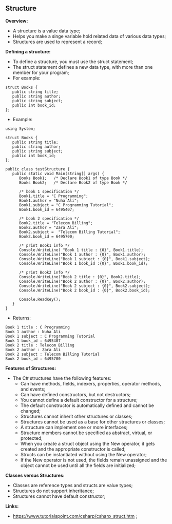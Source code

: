 ## Structure

**Overview:**

- A structure is a value data type;
- Helps you make a singe variable hold related data of various data types;
- Structures are used to represent a record;

**Defining a structure:**

- To define a structure, you must use the struct statement;
- The struct statement defines a new data type, with more than one member for your program;
- For example:

```
struct Books {
   public string title;
   public string author;
   public string subject;
   public int book_id;
};
```

- Example:

```
using System;

struct Books {
   public string title;
   public string author;
   public string subject;
   public int book_id;
};

public class testStructure {
   public static void Main(string[] args) {
      Books Book1;   /* Declare Book1 of type Book */
      Books Book2;   /* Declare Book2 of type Book */

      /* book 1 specification */
      Book1.title = "C Programming";
      Book1.author = "Nuha Ali";
      Book1.subject = "C Programming Tutorial";
      Book1.book_id = 6495407;

      /* book 2 specification */
      Book2.title = "Telecom Billing";
      Book2.author = "Zara Ali";
      Book2.subject =  "Telecom Billing Tutorial";
      Book2.book_id = 6495700;

      /* print Book1 info */
      Console.WriteLine( "Book 1 title : {0}", Book1.title);
      Console.WriteLine("Book 1 author : {0}", Book1.author);
      Console.WriteLine("Book 1 subject : {0}", Book1.subject);
      Console.WriteLine("Book 1 book_id :{0}", Book1.book_id);

      /* print Book2 info */
      Console.WriteLine("Book 2 title : {0}", Book2.title);
      Console.WriteLine("Book 2 author : {0}", Book2.author);
      Console.WriteLine("Book 2 subject : {0}", Book2.subject);
      Console.WriteLine("Book 2 book_id : {0}", Book2.book_id);

      Console.ReadKey();
   }
}
```

- Returns:

```
Book 1 title : C Programming
Book 1 author : Nuha Ali
Book 1 subject : C Programming Tutorial
Book 1 book_id : 6495407
Book 2 title : Telecom Billing
Book 2 author : Zara Ali
Book 2 subject : Telecom Billing Tutorial
Book 2 book_id : 6495700
```

**Features of Structures:**

- The C# structures have the following features:
  - Can have methods, fields, indexers, properties, operator methods, and events;
  - Can have defined constructors, but not destructors;
  - You cannot define a default constructor for a structure;
  - The default constructor is automatically defined and cannot be changed;
  - Structures cannot inherit other structures or classes;
  - Structures cannot be used as a base for other structures or classes;
  - A structure can implement one or more interfaces;
  - Structure members cannot be specified as abstract, virtual, or protected;
  - When you create a struct object using the New operator, it gets created and the appropriate constructor is called;
  - Structs can be instantiated without using the New operator;
  - If the New operator is not used, the fields remain unassigned and the object cannot be used until all the fields are initialized;

**Classes versus Structures:**

- Classes are reference types and structs are value types;
- Structures do not support inheritance;
- Structures cannot have default constructor;

**Links:**

- https://www.tutorialspoint.com/csharp/csharp_struct.htm ;
